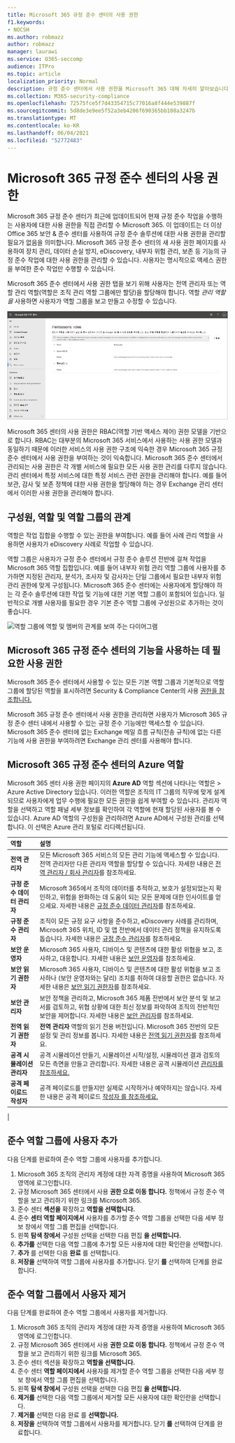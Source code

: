 ```yaml
---
title: Microsoft 365 규정 준수 센터의 사용 권한
f1.keywords:
- NOCSH
ms.author: robmazz
author: robmazz
manager: laurawi
ms.service: O365-seccomp
audience: ITPro
ms.topic: article
localization_priority: Normal
description: 규정 준수 센터에서 사용 권한을 Microsoft 365 대해 자세히 알아보습니다.
ms.collection: M365-security-compliance
ms.openlocfilehash: 72575fce5f7d43354715c77016a8f444e539887f
ms.sourcegitcommit: 5d8de3e9ee5f52a3eb4206f690365bb108a3247b
ms.translationtype: MT
ms.contentlocale: ko-KR
ms.lasthandoff: 06/04/2021
ms.locfileid: "52772483"
---
```

# <a name="permissions-in-the-microsoft-365-compliance-center"></a>Microsoft 365 규정 준수 센터의 사용 권한

Microsoft 365 규정 준수 센터가 최근에 업데이트되어 현재 규정 준수 작업을 수행하는 사용자에 대한 사용 권한을 직접 관리할 수 Microsoft 365. 이 업데이트는 더 이상 Office 365 보안 & 준수 센터를 사용하여 규정 준수 솔루션에 대한 사용 권한을 관리할 필요가 없음을 의미합니다. Microsoft 365 규정  준수 센터의 새 사용 권한 페이지를 사용하여 장치 관리, 데이터 손실 방지, eDiscovery, 내부자 위험 관리, 보존 등 기능의 규정 준수 작업에 대한 사용 권한을 관리할 수 있습니다. 사용자는 명시적으로 액세스 권한을 부여한 준수 작업만 수행할 수 있습니다.

Microsoft 365 준수 센터에서 사용 권한 탭을 보기 위해 사용자는 전역 관리자 또는 역할  관리 역할(역할은 조직 관리  역할 그룹에만 할당)을 할당해야 합니다.  역할 *관리 역할을* 사용하면 사용자가 역할 그룹을 보고 만들고 수정할 수 있습니다.

![Microsoft 365 센터의 사용 권한 페이지](../media/m365-compliance-center-permissions.png)

Microsoft 365 센터의 사용 권한은 RBAC(역할 기반 액세스 제어) 권한 모델을 기반으로 합니다. RBAC는 대부분의 Microsoft 365 서비스에서 사용하는 사용 권한 모델과 동일하기 때문에 이러한 서비스의 사용 권한 구조에 익숙한 경우 Microsoft 365 규정 준수 센터에서 사용 권한을 부여하는 것이 익숙합니다. Microsoft 365 준수 센터에서 관리되는 사용 권한은 각 개별 서비스에 필요한 모든 사용 권한 관리를 다루지 않습니다. 관리 센터에서 특정 서비스에 대한 특정 서비스 관련 권한을 관리해야 합니다. 예를 들어 보관, 감사 및 보존 정책에 대한 사용 권한을 할당해야 하는 경우 Exchange 관리 센터에서 이러한 사용 권한을 관리해야 합니다.

## <a name="relationship-of-members-roles-and-role-groups"></a>구성원, 역할 및 역할 그룹의 관계

역할은 작업 집합을 수행할 수 있는 권한을 부여합니다. 예를 들어 사례 관리 역할을 사용하면 사용자가 eDiscovery 사례로 작업할 수 있습니다.

역할 그룹은 사용자가 규정 준수 센터에서 규정 준수 솔루션 전반에 걸쳐 작업을 Microsoft 365 역할 집합입니다. 예를 들어 내부자 위험  관리 역할 그룹에 사용자를 추가하면 지정된 관리자, 분석가, 조사자 및 감사자는 단일 그룹에서 필요한 내부자 위험 관리 권한에 맞게 구성됩니다. Microsoft 365 준수 센터에는 사용자에게 할당해야 하는 각 준수 솔루션에 대한 작업 및 기능에 대한 기본 역할 그룹이 포함되어 있습니다. 일반적으로 개별 사용자를 필요한 경우 기본 준수 역할 그룹에 구성원으로 추가하는 것이 좋습니다.

![역할 그룹에 역할 및 멤버의 관계를 보여 주는 다이어그램](../media/2a16d200-968c-4755-98ec-f1862d58cb8b.png)

## <a name="permissions-needed-to-use-features-in-the-microsoft-365-compliance-center"></a>Microsoft 365 규정 준수 센터의 기능을 사용하는 데 필요한 사용 권한

Microsoft 365 준수 센터에서 사용할 수 있는 모든 기본 역할 그룹과 기본적으로 역할 그룹에 할당된 역할을 표시하려면 Security & Compliance Center의 사용 [권한을 참조합니다.](/microsoft-365/security/office-365-security/permissions-in-the-security-and-compliance-center)

Microsoft 365 규정 준수 센터에서 사용 권한을 관리하면 사용자가 Microsoft 365 규정 준수 센터 내에서 사용할 수 있는 규정 준수 기능에만 액세스할 수 있습니다. Microsoft 365 준수 센터에 없는 Exchange 메일 흐름 규칙(전송 규칙)에 없는 다른 기능에 사용 권한을 부여하려면 Exchange 관리 센터를 사용해야 합니다.

## <a name="azure-roles-in-the-microsoft-365-compliance-center"></a>Microsoft 365 규정 준수 센터의 Azure 역할

Microsoft 365 센터 사용 권한 페이지의 **Azure AD** 역할 섹션에 나타나는 역할은  >   Azure Active Directory 있습니다.  이러한 역할은 조직의 IT 그룹의 직무에 맞게 설계되므로 사용자에게 업무 수행에 필요한 모든 권한을 쉽게 부여할 수 있습니다. 관리자 역할을 선택하고 역할 패널 세부 정보를 확인하여 각 역할에 현재 할당된 사용자를 볼 수 있습니다. Azure AD 역할의 구성원을 관리하려면 Azure AD에서 구성원 관리를 선택합니다. 이 선택은 Azure 관리 포털로 리디렉션됩니다.

|역할|설명|
|:---|:----------|
|**전역 관리자**|모든 Microsoft 365 서비스의 모든 관리 기능에 액세스할 수 있습니다. 전역 관리자만 다른 관리자 역할을 할당할 수 있습니다. 자세한 내용은 [전역 관리자 / 회사 관리자](/azure/active-directory/roles/permissions-reference#global-administrator--company-administrator)를 참조하세요.|
|**규정 준수 데이터 관리자**|Microsoft 365에서 조직의 데이터를 추적하고, 보호가 설정되었는지 확인하고, 위험을 완화하는 데 도움이 되는 모든 문제에 대한 인사이트를 얻으세요. 자세한 내용은 [규정 준수 데이터 관리자](/azure/active-directory/roles/permissions-reference#compliance-data-administrator)를 참조하세요.|
|**규정 준수 관리자**|조직이 모든 규정 요구 사항을 준수하고, eDiscovery 사례를 관리하며, Microsoft 365 위치, ID 및 앱 전반에서 데이터 관리 정책을 유지하도록 돕습니다. 자세한 내용은 [규정 준수 관리자](/azure/active-directory/roles/permissions-reference#compliance-administrator)를 참조하세요.|
|**보안 운영자**|Microsoft 365 사용자, 디바이스 및 콘텐츠에 대한 활성 위협을 보고, 조사하고, 대응합니다. 자세한 내용은 [보안 운영자](/azure/active-directory/roles/permissions-reference#security-operator)를 참조하세요.|
|**보안 읽기 권한자**|Microsoft 365 사용자, 디바이스 및 콘텐츠에 대한 활성 위협을 보고 조사하나 (보안 운영자와는 달리) 조치를 취하여 대응할 권한은 없습니다. 자세한 내용은 [보안 읽기 권한자](/azure/active-directory/roles/permissions-reference#security-reader)를 참조하세요.|
|**보안 관리자**|보안 정책을 관리하고, Microsoft 365 제품 전반에서 보안 분석 및 보고서를 검토하고, 위협 상황에 대한 최신 정보를 파악하여 조직의 전반적인 보안을 제어합니다. 자세한 내용은 [보안 관리자](/azure/active-directory/roles/permissions-reference#security-administrator)를 참조하세요.|
|**전역 읽기 권한자**|**전역 관리자** 역할의 읽기 전용 버전입니다. Microsoft 365 전반의 모든 설정 및 관리 정보를 봅니다. 자세한 내용은 [전역 읽기 권한자](/azure/active-directory/roles/permissions-reference#global-reader)를 참조하세요.|
|**공격 시뮬레이션 관리자**|공격 시뮬레이션 만들기, 시뮬레이션 시작/설정, 시뮬레이션 결과 검토의 모든 측면을 만들고 관리합니다. 자세한 내용은 공격 시뮬레이션 [관리자를 참조하세요.](/azure/active-directory/roles/permissions-reference#attack-simulation-administrator)|
|**공격 페이로드 작성자**|공격 페이로드를 만들지만 실제로 시작하거나 예약하지는 않습니다. 자세한 내용은 공격 페이로드 [작성자 를 참조하세요.](/azure/active-directory/roles/permissions-reference#attack-payload-author)|
|

## <a name="add-users-to-a-compliance-role-group"></a>준수 역할 그룹에 사용자 추가

다음 단계를 완료하여 준수 역할 그룹에 사용자를 추가합니다.

1. Microsoft 365 조직의 관리자 계정에 [](https://compliance.microsoft.com/permissions) 대한 자격 증명을 사용하여 Microsoft 365 영역에 로그인합니다.
2. 규정 Microsoft 365 센터에서 사용 **권한 으로 이동 합니다.** 정책에서 규정 준수 역할을 보고 관리하기 위한 링크를 Microsoft 365.
3. 준수 센터 **섹션을** 확장하고 **역할을 선택합니다.**
4. 준수 **센터 역할 페이지에서** 사용자를 추가할 준수 역할 그룹을 선택한 다음  세부 정보 창에서 역할 그룹 편집을 선택합니다.
5. 왼쪽 **탐색 창에서** 구성원 선택을 선택한 다음 편집 **을 선택합니다.**
6. **추가를** 선택한 다음 역할 그룹에 추가할 모든 사용자에 대한 확인란을 선택합니다.
7. **추가** 를 선택한 다음 **완료** 를 선택합니다.
8. **저장을** 선택하여 역할 그룹에 사용자를 추가합니다. 닫기 **를** 선택하여 단계를 완료합니다.

## <a name="remove-users-from-a-compliance-role-group"></a>준수 역할 그룹에서 사용자 제거

다음 단계를 완료하여 준수 역할 그룹에서 사용자를 제거합니다.

1. Microsoft 365 조직의 관리자 계정에 [](https://compliance.microsoft.com/permissions) 대한 자격 증명을 사용하여 Microsoft 365 영역에 로그인합니다.
2. 규정 Microsoft 365 센터에서 사용 **권한 으로 이동 합니다.** 정책에서 규정 준수 역할을 보고 관리하기 위한 링크를 Microsoft 365.
3. 준수 센터 섹션을 확장하고 **역할을 선택합니다.**
4. 준수 센터 **역할 페이지에서** 사용자를 제거할 준수 역할 그룹을 선택한 다음  세부 정보 창에서 역할 그룹 편집을 선택합니다.
5. 왼쪽 **탐색 창에서** 구성원 선택을 선택한 다음 편집 **을 선택합니다.**
6. **제거를** 선택한 다음 역할 그룹에서 제거할 모든 사용자에 대한 확인란을 선택합니다.
7. **제거를** 선택한 다음 완료 를 **선택합니다.**
8. **저장을** 선택하여 역할 그룹에서 사용자를 제거합니다. 닫기 **를** 선택하여 단계를 완료합니다.
